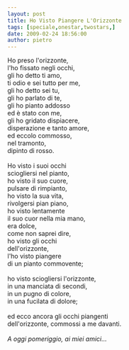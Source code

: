 ```yaml
---
layout: post
title: Ho Visto Piangere L'Orizzonte
tags: [speciale,onestar,twostars,]
date: 2009-02-24 18:56:00
author: pietro
---
```

Ho preso l'orizzonte,<br/>l'ho fissato negli occhi,<br/>gli ho detto ti amo,<br/>ti odio e sei tutto per me,<br/>gli ho detto sei tu,<br/>gli ho parlato di te,<br/>gli ho pianto addosso<br/>ed è stato con me,<br/>gli ho gridato dispiacere,<br/>disperazione e tanto amore,<br/>ed eccolo commosso,<br/>nel tramonto,<br/>dipinto di rosso.<br/><br/>Ho visto i suoi occhi<br/>sciogliersi nel pianto,<br/>ho visto il suo cuore,<br/>pulsare di rimpianto,<br/>ho visto la sua vita,<br/>rivolgersi pian piano,<br/>ho visto lentamente<br/>il suo cuor nella mia mano,<br/>era dolce,<br/>come non saprei dire,<br/>ho visto gli occhi<br/>dell'orizzonte,<br/>l'ho visto piangere<br/>di un pianto commovente;<br/><br/>ho visto sciogliersi l'orizzonte,<br/>in una manciata di secondi,<br/>in un pugno di colore,<br/>in una fucilata di dolore;<br/><br/>ed ecco ancora gli occhi piangenti<br/>dell'orizzonte, commossi a me davanti.<br/><br/><span style="font-style: italic">A oggi pomeriggio, ai miei amici...</span>

